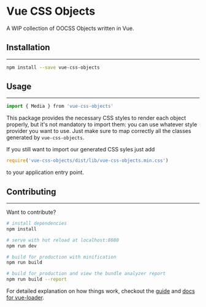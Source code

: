 # Vue CSS Objects

A WIP collection of OOCSS Objects written in Vue.

## Installation
---------------
``` bash
npm install --save vue-css-objects
```

## Usage
---------------
``` javascript
import { Media } from 'vue-css-objects'
```

This package provides the necessary CSS styles to render each object properly,
but it's not mandatory to import them: you can use whatever style provider
you want to use. Just make sure to map correctly all the classes generated by `vue-css-objects`.

If you still want to import our generated CSS syles just add

``` javascript
require('vue-css-objects/dist/lib/vue-css-objects.min.css')
```

to your application entry point.


## Contributing
---------------

Want to contribute?

``` bash
# install dependencies
npm install

# serve with hot reload at localhost:8080
npm run dev

# build for production with minification
npm run build

# build for production and view the bundle analyzer report
npm run build --report
```

For detailed explanation on how things work, checkout the [guide](http://vuejs-templates.github.io/webpack/) and [docs for vue-loader](http://vuejs.github.io/vue-loader).
